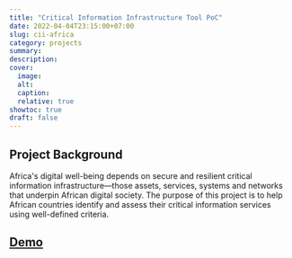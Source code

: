 ```yaml
---
title: "Critical Information Infrastructure Tool PoC"
date: 2022-04-04T23:15:00+07:00
slug: cii-africa
category: projects
summary:
description:
cover:
  image:
  alt:
  caption:
  relative: true
showtoc: true
draft: false
---
```


## Project Background

Africa's digital well-being depends on secure and resilient critical information infrastructure—those assets, services, systems and networks that underpin African digital society. The purpose of this project is to help African countries identify and assess their critical information services using well-defined criteria.

## [Demo](https://cii-africa.web.app)
